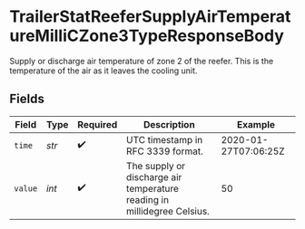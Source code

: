 # TrailerStatReeferSupplyAirTemperatureMilliCZone3TypeResponseBody

Supply or discharge air temperature of zone 2 of the reefer. This is the temperature of the air as it leaves the cooling unit.


## Fields

| Field                                                                   | Type                                                                    | Required                                                                | Description                                                             | Example                                                                 |
| ----------------------------------------------------------------------- | ----------------------------------------------------------------------- | ----------------------------------------------------------------------- | ----------------------------------------------------------------------- | ----------------------------------------------------------------------- |
| `time`                                                                  | *str*                                                                   | :heavy_check_mark:                                                      | UTC timestamp in RFC 3339 format.                                       | 2020-01-27T07:06:25Z                                                    |
| `value`                                                                 | *int*                                                                   | :heavy_check_mark:                                                      | The supply or discharge air temperature reading in millidegree Celsius. | 50                                                                      |